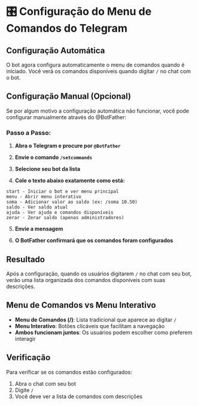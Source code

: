 # 🎛️ Configuração do Menu de Comandos do Telegram

## Configuração Automática

O bot agora configura automaticamente o menu de comandos quando é iniciado. Você verá os comandos disponíveis quando digitar `/` no chat com o bot.

## Configuração Manual (Opcional)

Se por algum motivo a configuração automática não funcionar, você pode configurar manualmente através do @BotFather:

### Passo a Passo:

1. **Abra o Telegram e procure por `@BotFather`**

2. **Envie o comando `/setcommands`**

3. **Selecione seu bot da lista**

4. **Cole o texto abaixo exatamente como está:**

```
start - Iniciar o bot e ver menu principal
menu - Abrir menu interativo
soma - Adicionar valor ao saldo (ex: /soma 10.50)
saldo - Ver saldo atual
ajuda - Ver ajuda e comandos disponíveis
zerar - Zerar saldo (apenas administradores)
```

5. **Envie a mensagem**

6. **O BotFather confirmará que os comandos foram configurados**

## Resultado

Após a configuração, quando os usuários digitarem `/` no chat com seu bot, verão uma lista organizada dos comandos disponíveis com suas descrições.

## Menu de Comandos vs Menu Interativo

- **Menu de Comandos (/)**: Lista tradicional que aparece ao digitar `/`
- **Menu Interativo**: Botões clicáveis que facilitam a navegação
- **Ambos funcionam juntos**: Os usuários podem escolher como preferem interagir

## Verificação

Para verificar se os comandos estão configurados:
1. Abra o chat com seu bot
2. Digite `/`
3. Você deve ver a lista de comandos com descrições


